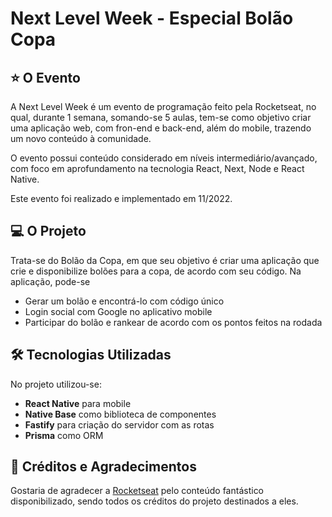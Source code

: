 # Next Level Week - Especial Bolão Copa

## ⭐ O Evento

A Next Level Week é um evento de programação feito pela Rocketseat, no qual, durante 1 semana, somando-se 5 aulas, tem-se como objetivo criar uma aplicação web, com fron-end e back-end, além do mobile, trazendo um novo conteúdo à comunidade.

O evento possui conteúdo considerado em níveis intermediário/avançado, com foco em aprofundamento na tecnologia React, Next, Node e React Native.

Este evento foi realizado e implementado em 11/2022.

## 💻 O Projeto

Trata-se do Bolão da Copa, em que seu objetivo é criar uma aplicação que crie e disponibilize bolões para a copa, de acordo com seu código. Na aplicação, pode-se

- Gerar um bolão e encontrá-lo com código único
- Login social com Google no aplicativo mobile
- Participar do bolão e rankear de acordo com os pontos feitos na rodada

## 🛠 Tecnologias Utilizadas

No projeto utilizou-se:

- **React Native** para mobile
- **Native Base** como biblioteca de componentes
- **Fastify** para criação do servidor com as rotas
- **Prisma** como ORM

## 🧠 Créditos e Agradecimentos

Gostaria de agradecer a [Rocketseat](https://www.rocketseat.com.br/) pelo conteúdo fantástico disponibilizado, sendo todos os créditos do projeto destinados a eles.
